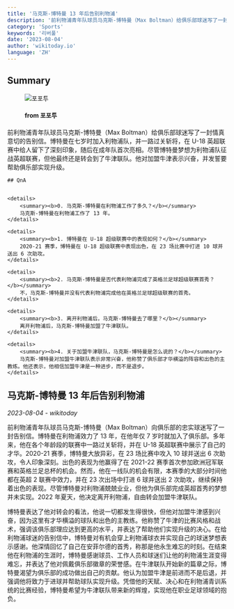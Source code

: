 ```yaml
---
title: '马克斯-博特曼 13 年后告别利物浦'
description: '前利物浦青年队球员马克斯-博特曼（Max Boltman）给俱乐部球迷写了一封情真意切的告别信。博特曼在七岁时加入利物浦队，并一路过关斩将，在 U-18 英超联赛中给人留下了深刻印象，随后在成年队首次亮相。尽管博特曼梦想为利物浦队征战英超联赛，但他最终还是转会到了牛津联队。他对加盟牛津表示兴奋，并发誓要帮助俱乐部实现升级。'
category: 'Sports'
keywords: '리버풀'
date: '2023-08-04'
author: 'wikitoday.io'
language: 'ZH'
---
```


## Summary



<figure>
    <img src="https://cdn.fourfourtwo.co.kr/news/thumbnail/202308/38661_88065_2048_v150.jpg" alt="포포투" />
    <figcaption>
        <h4> from 포포투</h4>
    </figcaption>
</figure>


前利物浦青年队球员马克斯-博特曼（Max Boltman）给俱乐部球迷写了一封情真意切的告别信。博特曼在七岁时加入利物浦队，并一路过关斩将，在 U-18 英超联赛中给人留下了深刻印象，随后在成年队首次亮相。尽管博特曼梦想为利物浦队征战英超联赛，但他最终还是转会到了牛津联队。他对加盟牛津表示兴奋，并发誓要帮助俱乐部实现升级。


    ## QnA

    
    <details>
        <summary><b>0. 马克斯-博特曼在利物浦工作了多久？</b></summary>
        马克斯-博特曼在利物浦工作了 13 年。
    </details>
    
    <details>
        <summary><b>1. 博特曼在 U-18 超级联赛中的表现如何？</b></summary>
        2020-21 赛季，博特曼在 U-18 超级联赛中表现出色，在 23 场比赛中打进 10 球并送出 6 次助攻。
    </details>
    
    <details>
        <summary><b>2. 马克斯-博特曼是否代表利物浦完成了英格兰足球超级联赛首秀？</b></summary>
        不，马克斯-博特曼并没有代表利物浦完成他在英格兰足球超级联赛的首秀。
    </details>
    
    <details>
        <summary><b>3. 离开利物浦后，马克斯-博特曼去了哪里？</b></summary>
        离开利物浦后，马克斯-博特曼加盟了牛津联队。
    </details>
    
    <details>
        <summary><b>4. 关于加盟牛津联队，马克斯-博特曼是怎么说的？</b></summary>
        马克斯-博特曼对加盟牛津联队表示非常兴奋，他称赞了俱乐部才华横溢的阵容和出色的主教练。他还表示，他相信加盟牛津是一种进步，而不是退步。
    </details>
    


## 马克斯-博特曼 13 年后告别利物浦

_2023-08-04 - wikitoday_

前利物浦青年队球员马克斯-博特曼（Max Boltman）向俱乐部的忠实球迷写了一封告别信。博特曼在利物浦效力了 13 年，在他年仅 7 岁时就加入了俱乐部。多年来，他在各个年龄段的联赛中一路过关斩将，并在 U-18 英超联赛中展示了自己的才华。2020-21 赛季，博特曼大放异彩，在 23 场比赛中攻入 10 球并送出 6 次助攻，令人印象深刻。出色的表现为他赢得了在 2021-22 赛季首次参加欧洲冠军联赛和英格兰足总杯的机会。然而，他在一线队的机会有限，本赛季的大部分时间他都在英超 2 联赛中效力，并在 23 次出场中打进 6 球并送出 2 次助攻，继续保持着出色的表现。尽管博特曼对利物浦兢兢业业，但他为俱乐部完成英超首秀的梦想并未实现。2022 年夏天，他决定离开利物浦，自由转会加盟牛津联队。



博特曼表达了他对转会的看法，他说一切都发生得很快，但他对加盟牛津感到兴奋，因为这里有才华横溢的球队和出色的主教练。他称赞了牛津的比赛风格和战术，强调该俱乐部理应达到更高的水平，并表达了帮助他们实现升级的决心。在给利物浦球迷的告别信中，博特曼对有机会穿上利物浦球衣并实现自己的球迷梦想表示感谢。他深情回忆了自己在安菲尔德的首秀，称那是他永生难忘的时刻。在结束他在利物浦的生涯时，博特曼感谢球员、工作人员和球迷们让他的利物浦生涯变得难忘，并表达了他对佩戴俱乐部徽章的荣誉感。在牛津联队开始新的篇章之际，博特曼渴望为俱乐部的成功做出自己的贡献。他认为加盟牛津是前进而不是后退，并强调他将致力于进球并帮助球队实现升级。凭借他的天赋、决心和在利物浦青训系统的比赛经验，博特曼希望为牛津联队带来新的辉煌，实现他在职业足球领域的抱负。
